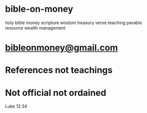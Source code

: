 # bible-on-money
holy bible money scripture wisdom treasury verse teaching parable resource wealth management 


# bibleonmoney@gmail.com
# References not teachings
# Not official not ordained


Luke 12:34
